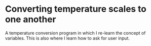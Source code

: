 # Converting temperature scales to one another

A temperature conversion program in which I re-learn the concept of variables.
This is also where I learn how to ask for user input.
